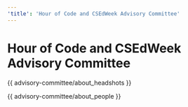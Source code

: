 ```yaml
---
'title': 'Hour of Code and CSEdWeek Advisory Committee'
---
```


# Hour of Code and CSEdWeek Advisory Committee

{{ advisory-committee/about_headshots }}

{{ advisory-committee/about_people }}
